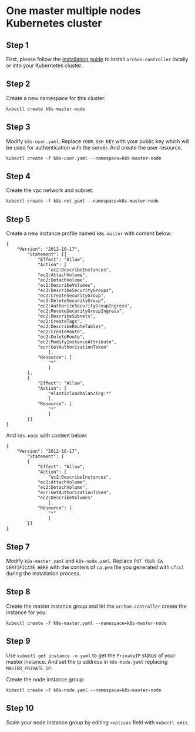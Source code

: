 One master multiple nodes Kubernetes cluster
=================================

Step 1
------

First, please follow the [installation guide] to install `archon-controller`
locally or into your Kubernetes cluster.


Step 2
------

Create a new namespace for this cluster:

```
kubectl create k8s-master-node
```

Step 3
------

Modify `k8s-user.yaml`. Replace `YOUR_SSH_KEY` with your public key which will be
used for authentication with the server. And create the user resource.

```
kubectl create -f k8s-user.yaml --namespace=k8s-master-node
```

Step 4
------

Create the vpc network and subnet:

```
kubectl create -f k8s-net.yaml --namespace=k8s-master-node
```

Step 5
------

Create a new instance profile named `k8s-master` with content below:

```
{
    "Version": "2012-10-17",
        "Statement": [{
            "Effect": "Allow",
            "Action": [
                "ec2:DescribeInstances",
            "ec2:AttachVolume",
            "ec2:DetachVolume",
            "ec2:DescribeVolumes",
            "ec2:DescribeSecurityGroups",
            "ec2:CreateSecurityGroup",
            "ec2:DeleteSecurityGroup",
            "ec2:AuthorizeSecurityGroupIngress",
            "ec2:RevokeSecurityGroupIngress",
            "ec2:DescribeSubnets",
            "ec2:CreateTags",
            "ec2:DescribeRouteTables",
            "ec2:CreateRoute",
            "ec2:DeleteRoute",
            "ec2:ModifyInstanceAttribute",
            "ecr:GetAuthorizationToken"
                ],
            "Resource": [
                "*"
                ]
        },
        {
            "Effect": "Allow",
            "Action": [
                "elasticloadbalancing:*"
                ],
            "Resource": [
                "*"
                ]
        }]
}
```

And `k8s-node` with content below:

```
{
    "Version": "2012-10-17",
        "Statement": [
        {
            "Effect": "Allow",
            "Action": [
                "ec2:DescribeInstances",
            "ec2:AttachVolume",
            "ec2:DetachVolume",
            "ecr:GetAuthorizationToken",
            "ec2:DescribeVolumes"
                ],
            "Resource": [
                "*"
                ]
        }]
}
```

Step 7
------

Modify `k8s-master.yaml` and `k8s-node.yaml`. Replace `PUT YOUR CA CERTIFICATE HERE` with the content of
`ca.pem` file you generated with `cfssl` during the installation process.

Step 8
------

Create the master instance group and let the `archon-controller` create the instance for you:

```
kubectl create -f k8s-master.yaml --namespace=k8s-master-node
```

Step 9
------

Use `kubectl get instance -o yaml` to get the `PrivateIP` status of your master instance. And
set the ip address in `k8s-node.yaml` replacing `MASTER_PRIVATE_IP`.

Create the node instance group:

```
kubectl create -f k8s-node.yaml --namespace=k8s-master-node
```

Step 10
-------

Scale your node instance group by editing `replicas` field with `kubectl edit`.


[installation guide]: https://github.com/kubeup/archon/blob/master/docs/installation.md
